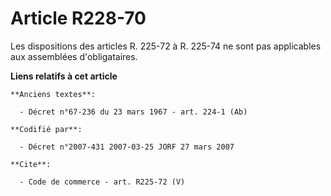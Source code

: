 # Article R228-70

Les dispositions des articles R. 225-72 à R. 225-74 ne sont pas applicables aux assemblées d'obligataires.

**Liens relatifs à cet article**

	**Anciens textes**:

	  - Décret n°67-236 du 23 mars 1967 - art. 224-1 (Ab)

	**Codifié par**:

	  - Décret n°2007-431 2007-03-25 JORF 27 mars 2007

	**Cite**:

	  - Code de commerce - art. R225-72 (V)
